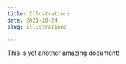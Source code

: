 ```yaml
---
title: Illustrations
date: 2021-10-24
slug: illustrations

---
```

This is yet another amazing document!
